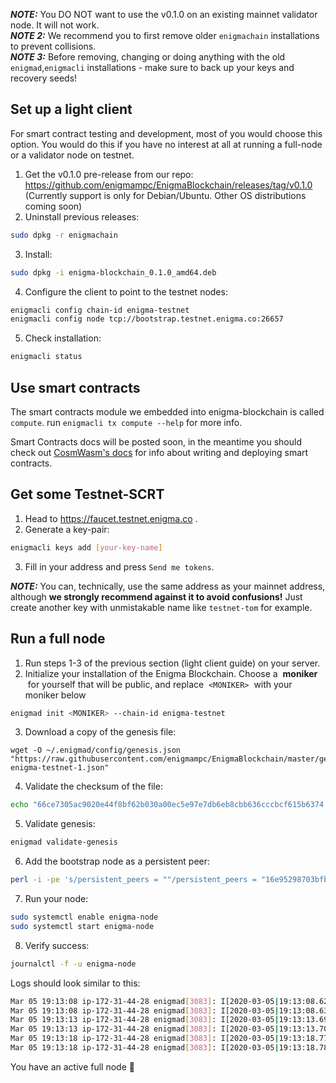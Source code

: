***NOTE:*** You DO NOT want to use the v0.1.0 on an existing mainnet validator node. It will not work. <br>
***NOTE 2:*** We recommend you to first remove older `enigmachain` installations to prevent collisions. <br>
***NOTE 3:*** Before removing, changing or doing anything with the old `enigmad`,`enigmacli` installations - make sure to back up your keys and recovery seeds!

## Set up a light client
For smart contract testing and development, most of you would choose this option.
You would do this if you have no interest at all at running a full-node or a validator node on testnet.

1. Get the v0.1.0 pre-release from our repo: https://github.com/enigmampc/EnigmaBlockchain/releases/tag/v0.1.0
(Currently support is only for Debian/Ubuntu. Other OS distributions coming soon)
2. Uninstall previous releases:
```bash
sudo dpkg -r enigmachain
```
3. Install:
```bash
sudo dpkg -i enigma-blockchain_0.1.0_amd64.deb
```
4. Configure the client to point to the testnet nodes:
```bash
enigmacli config chain-id enigma-testnet
enigmacli config node tcp://bootstrap.testnet.enigma.co:26657
```

5. Check installation:
```bash
enigmacli status
```

## Use smart contracts
The smart contracts module we embedded into enigma-blockchain is called `compute`.
run `enigmacli tx compute --help` for more info.

Smart Contracts docs will be posted soon, in the meantime you should check out [CosmWasm's docs](https://github.com/confio/cosmwasm) for info about writing and deploying smart contracts.

## Get some Testnet-SCRT
1. Head to https://faucet.testnet.enigma.co .
2. Generate a key-pair:
```bash
enigmacli keys add [your-key-name]
```
3. Fill in your address and press `Send me tokens`.

***NOTE:*** You can, technically, use the same address as your mainnet address, although **we strongly recommend against it to avoid confusions!** Just create another key with unmistakable name like `testnet-tom` for example.

## Run a full node

1. Run steps 1-3 of the previous section (light client guide) on your server.
2. Initialize your installation of the Enigma Blockchain. Choose a  **moniker**  for yourself that will be public, and replace  `<MONIKER>`  with your moniker below

```bash
enigmad init <MONIKER> --chain-id enigma-testnet
```
3. Download a copy of the genesis file:
```bahs
wget -O ~/.enigmad/config/genesis.json "https://raw.githubusercontent.com/enigmampc/EnigmaBlockchain/master/genesis-enigma-testnet-1.json"
```

4. Validate the checksum of the file:
```bash
echo "66ce7305ac9020e44f8bf62b030a00ec5e97e7db6eb8cbb636cccbcf615b6374 $HOME/.enigmad/config/genesis.json" | sha256sum --check
```

5. Validate genesis:
```bash
enigmad validate-genesis
```

6. Add the bootstrap node as a persistent peer:
```bash
perl -i -pe 's/persistent_peers = ""/persistent_peers = "16e95298703bfbf6565a1cbb6691cf30129f52ca\@bootstrap.testnet.enigma.co:26656"/' ~/.enigmad/config/config.toml
```

7. Run your node:
```bash
sudo systemctl enable enigma-node
sudo systemctl start enigma-node
```

8. Verify success:
```bash
journalctl -f -u enigma-node
```

Logs should look similar to this:
```bash
Mar 05 19:13:08 ip-172-31-44-28 enigmad[3083]: I[2020-03-05|19:13:08.623] Executed block                               module=state height=1920 validTxs=0 invalidTxs=0
Mar 05 19:13:08 ip-172-31-44-28 enigmad[3083]: I[2020-03-05|19:13:08.633] Committed state                              module=state height=1920 txs=0 appHash=079C94F8198AC7F25BF5CF453F12B56A73816A4D07BA01630D3138A66136B340
Mar 05 19:13:13 ip-172-31-44-28 enigmad[3083]: I[2020-03-05|19:13:13.698] Executed block                               module=state height=1921 validTxs=0 invalidTxs=0
Mar 05 19:13:13 ip-172-31-44-28 enigmad[3083]: I[2020-03-05|19:13:13.707] Committed state                              module=state height=1921 txs=0 appHash=1CB9AA6337DCF83F09687965CEF539FD25AA17F5BB8AF520575A891CFB05A178
Mar 05 19:13:18 ip-172-31-44-28 enigmad[3083]: I[2020-03-05|19:13:18.775] Executed block                               module=state height=1922 validTxs=0 invalidTxs=0
Mar 05 19:13:18 ip-172-31-44-28 enigmad[3083]: I[2020-03-05|19:13:18.784] Committed state                              module=state height=1922 txs=0 appHash=E27C56C5F1D3A85E1E75F3882877065B06BACFC5CED8FA401CE066B8FFEDF608
```

You have an active full node :tada:
